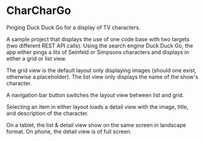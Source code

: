 # CharCharGo

Pinging Duck Duck Go for a display of TV characters.

A sample project that displays the use of one code base with two targets (two different REST API calls). Using the search engine Duck Duck Go, the app either pings a lits of Seinfeld or Simpsons characters and displays in either a grid or list view.

The grid view is the default layout only displaying images (should one exist, otherwise a placeholder).  The list view only displays the name of the show's character.

A navigation bar button switches the layout view between list and grid.

Selecting an item in either layout loads a detail view with the image, title, and description of the character.

On a tablet, the list & detail view show on the same screen in landscape format.  On phone, the detail view is of full screen.
